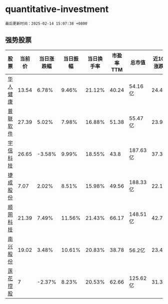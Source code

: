 # quantitative-investment

`最后更新时间：2025-02-14 15:07:38 +0800`

## 强势股票

|股票|当前价|当日涨跌幅|当日振幅|当日换手率|市盈率TTM|总市值|近10日涨跌幅|
|----|----|----|----|----|----|----|----|
|[华人健康](https://xueqiu.com/S/SZ301408)|13.54|6.78%|9.46%|21.12%|40.24|54.16亿|24.45%|
|[普联软件](https://xueqiu.com/S/SZ300996)|27.39|5.02%|7.98%|16.88%|51.38|55.47亿|23.94%|
|[宇信科技](https://xueqiu.com/S/SZ300674)|26.65|-3.58%|9.99%|18.55%|43.8|187.63亿|37.37%|
|[捷成股份](https://xueqiu.com/S/SZ300182)|7.07|2.02%|8.51%|15.98%|49.56|188.33亿|22.11%|
|[顺网科技](https://xueqiu.com/S/SZ300113)|21.39|7.49%|11.56%|21.43%|66.17|148.51亿|42.79%|
|[南兴股份](https://xueqiu.com/S/SZ002757)|19.02|3.48%|10.61%|20.83%|38.78|56.2亿|23.43%|
|[莲花控股](https://xueqiu.com/S/SH600186)|7|-2.37%|8.23%|20.53%|62.66|125.62亿|31.33%|
